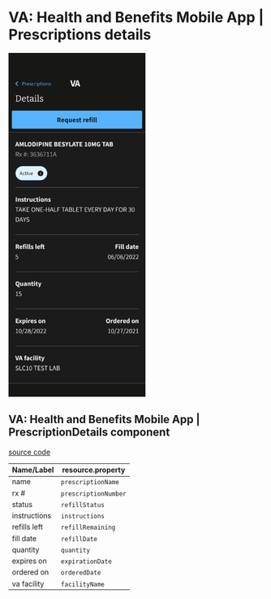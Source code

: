 # VA: Health and Benefits Mobile App | Prescriptions details

<img src="images/mobile-prescriptions-show.png" width="270" />

## VA: Health and Benefits Mobile App | PrescriptionDetails component

[source code](https://github.com/department-of-veterans-affairs/va-mobile-app/blob/develop/VAMobile/src/screens/HealthScreen/Pharmacy/PrescriptionDetails/PrescriptionDetails.tsx)

| Name/Label | resource.property |
| ---------- | ----------------- |
| name | `prescriptionName` |
| rx # | `prescriptionNumber` |
| status | `refillStatus` |
| instructions | `instructions` |
| refills left | `refillRemaining` |
| fill date | `refillDate` |
| quantity | `quantity` |
| expires on | `expirationDate` |
| ordered on | `orderedDate` |
| va facility | `facilityName` |
